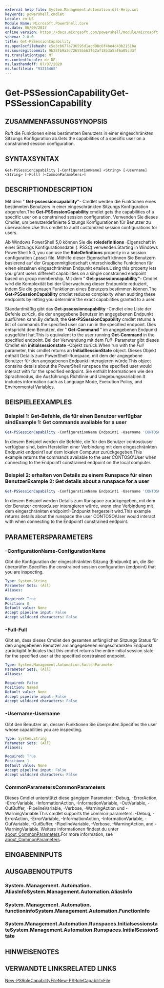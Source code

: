 ```yaml
---
external help file: System.Management.Automation.dll-Help.xml
keywords: powershell,cmdlet
Locale: en-US
Module Name: Microsoft.PowerShell.Core
ms.date: 06/09/2017
online version: https://docs.microsoft.com/powershell/module/microsoft.powershell.core/get-pssessioncapability?view=powershell-6&WT.mc_id=ps-gethelp
schema: 2.0.0
title: Get-PSSessionCapability
ms.openlocfilehash: c5e3cb677a736595d1acd98c6f4be4d43b2151ba
ms.sourcegitcommit: 9b28fb9a3d72655bb63f62af18b3a5af6a05cd3f
ms.translationtype: MT
ms.contentlocale: de-DE
ms.lasthandoff: 07/07/2020
ms.locfileid: "93216468"
---
```

# <span data-ttu-id="d2dcc-103">Get-PSSessionCapability</span><span class="sxs-lookup"><span data-stu-id="d2dcc-103">Get-PSSessionCapability</span></span>

## <span data-ttu-id="d2dcc-104">ZUSAMMENFASSUNG</span><span class="sxs-lookup"><span data-stu-id="d2dcc-104">SYNOPSIS</span></span>
<span data-ttu-id="d2dcc-105">Ruft die Funktionen eines bestimmten Benutzers in einer eingeschränkten Sitzungs Konfiguration ab.</span><span class="sxs-lookup"><span data-stu-id="d2dcc-105">Gets the capabilities of a specific user on a constrained session configuration.</span></span>

## <span data-ttu-id="d2dcc-106">SYNTAX</span><span class="sxs-lookup"><span data-stu-id="d2dcc-106">SYNTAX</span></span>

```
Get-PSSessionCapability [-ConfigurationName] <String> [-Username] <String> [-Full] [<CommonParameters>]
```

## <span data-ttu-id="d2dcc-107">DESCRIPTION</span><span class="sxs-lookup"><span data-stu-id="d2dcc-107">DESCRIPTION</span></span>

<span data-ttu-id="d2dcc-108">Mit dem " **Get-pssessioncapability"-** Cmdlet werden die Funktionen eines bestimmten Benutzers in einer eingeschränkten Sitzungs Konfiguration abgerufen.</span><span class="sxs-lookup"><span data-stu-id="d2dcc-108">The **Get-PSSessionCapability** cmdlet gets the capabilities of a specific user on a constrained session configuration.</span></span>
<span data-ttu-id="d2dcc-109">Verwenden Sie dieses Cmdlet, um benutzerdefinierte Sitzungs Konfigurationen für Benutzer zu überwachen.</span><span class="sxs-lookup"><span data-stu-id="d2dcc-109">Use this cmdlet to audit customized session configurations for users.</span></span>

<span data-ttu-id="d2dcc-110">Ab Windows PowerShell 5,0 können Sie die **roledefinitions** -Eigenschaft in einer Sitzungs Konfigurationsdatei (. PSSC) verwenden.</span><span class="sxs-lookup"><span data-stu-id="d2dcc-110">Starting in Windows PowerShell 5.0, you can use the **RoleDefinitions** property in a session configuration (.pssc) file.</span></span>
<span data-ttu-id="d2dcc-111">Mithilfe dieser Eigenschaft können Sie Benutzern basierend auf der Gruppenmitgliedschaft unterschiedliche Funktionen für einen einzelnen eingeschränkten Endpunkt erteilen.</span><span class="sxs-lookup"><span data-stu-id="d2dcc-111">Using this property lets you grant users different capabilities on a single constrained endpoint based on group membership.</span></span>
<span data-ttu-id="d2dcc-112">Mit dem " **Get-pssessioncapability"-** Cmdlet wird die Komplexität bei der Überwachung dieser Endpunkte reduziert, indem Sie die genauen Funktionen eines Benutzers bestimmen können.</span><span class="sxs-lookup"><span data-stu-id="d2dcc-112">The **Get-PSSessionCapability** cmdlet reduces complexity when auditing these endpoints by letting you determine the exact capabilities granted to a user.</span></span>

<span data-ttu-id="d2dcc-113">Standardmäßig gibt das **Get-pssessioncapability** -Cmdlet eine Liste der Befehle zurück, die der angegebene Benutzer im angegebenen Endpunkt ausführen kann.</span><span class="sxs-lookup"><span data-stu-id="d2dcc-113">By default, the **Get-PSSessionCapability** cmdlet returns a list of commands the specified user can run in the specified endpoint.</span></span>
<span data-ttu-id="d2dcc-114">Dies entspricht dem Benutzer, der " **Get-Command** " im angegebenen Endpunkt ausgeführt hat.</span><span class="sxs-lookup"><span data-stu-id="d2dcc-114">This is equivalent to the user running **Get-Command** in the specified endpoint.</span></span>
<span data-ttu-id="d2dcc-115">Bei der Verwendung mit dem *Full* -Parameter gibt dieses Cmdlet ein **initialsessionstate** -Objekt zurück.</span><span class="sxs-lookup"><span data-stu-id="d2dcc-115">When run with the *Full* parameter, this cmdlet returns an **InitialSessionState** object.</span></span>
<span data-ttu-id="d2dcc-116">Dieses Objekt enthält Details zum PowerShell-Runspace, mit dem der angegebene Benutzer für den angegebenen Endpunkt interagieren würde.</span><span class="sxs-lookup"><span data-stu-id="d2dcc-116">This object contains details about the PowerShell runspace the specified user would interact with for the specified endpoint.</span></span>
<span data-ttu-id="d2dcc-117">Sie enthält Informationen wie den Sprachmodus, die Ausführungs Richtlinie und Umgebungsvariablen.</span><span class="sxs-lookup"><span data-stu-id="d2dcc-117">It includes information such as Language Mode, Execution Policy, and Environmental Variables.</span></span>

## <span data-ttu-id="d2dcc-118">BEISPIELE</span><span class="sxs-lookup"><span data-stu-id="d2dcc-118">EXAMPLES</span></span>

### <span data-ttu-id="d2dcc-119">Beispiel 1: Get-Befehle, die für einen Benutzer verfügbar sind</span><span class="sxs-lookup"><span data-stu-id="d2dcc-119">Example 1: Get commands available for a user</span></span>

```powershell
Get-PSSessionCapability -ConfigurationName Endpoint1 -Username 'CONTOSO\User'
```

<span data-ttu-id="d2dcc-120">In diesem Beispiel werden die Befehle, die für den Benutzer contoso\user verfügbar sind, beim Herstellen einer Verbindung mit dem eingeschränkten Endpunkt endpoint1 auf dem lokalen Computer zurückgegeben.</span><span class="sxs-lookup"><span data-stu-id="d2dcc-120">This example returns the commands available to the user CONTOSO\User when connecting to the Endpoint1 constrained endpoint on the local computer.</span></span>

### <span data-ttu-id="d2dcc-121">Beispiel 2: erhalten von Details zu einem Runspace für einen Benutzer</span><span class="sxs-lookup"><span data-stu-id="d2dcc-121">Example 2: Get details about a runspace for a user</span></span>

```powershell
Get-PSSessionCapability -ConfigurationName Endpoint1 -Username 'CONTOSO\User' -Full
```

<span data-ttu-id="d2dcc-122">In diesem Beispiel werden Details zum Runspace zurückgegeben, mit dem der Benutzer contoso\user interagieren würde, wenn eine Verbindung mit dem eingeschränkten endpoint1-Endpunkt hergestellt wird.</span><span class="sxs-lookup"><span data-stu-id="d2dcc-122">This example returns details about the runspace the user CONTOSO\User would interact with when connecting to the Endpoint1 constrained endpoint.</span></span>

## <span data-ttu-id="d2dcc-123">PARAMETERS</span><span class="sxs-lookup"><span data-stu-id="d2dcc-123">PARAMETERS</span></span>

### <span data-ttu-id="d2dcc-124">-ConfigurationName</span><span class="sxs-lookup"><span data-stu-id="d2dcc-124">-ConfigurationName</span></span>

<span data-ttu-id="d2dcc-125">Gibt die Konfiguration der eingeschränkten Sitzung (Endpunkt) an, die Sie überprüfen.</span><span class="sxs-lookup"><span data-stu-id="d2dcc-125">Specifies the constrained session configuration (endpoint) that you are inspecting.</span></span>

```yaml
Type: System.String
Parameter Sets: (All)
Aliases:

Required: True
Position: 0
Default value: None
Accept pipeline input: False
Accept wildcard characters: False
```

### <span data-ttu-id="d2dcc-126">-Full</span><span class="sxs-lookup"><span data-stu-id="d2dcc-126">-Full</span></span>

<span data-ttu-id="d2dcc-127">Gibt an, dass dieses Cmdlet den gesamten anfänglichen Sitzungs Status für den angegebenen Benutzer am angegebenen eingeschränkten Endpunkt zurückgibt.</span><span class="sxs-lookup"><span data-stu-id="d2dcc-127">Indicates that this cmdlet returns the entire initial session state for the specified user at the specified constrained endpoint.</span></span>

```yaml
Type: System.Management.Automation.SwitchParameter
Parameter Sets: (All)
Aliases:

Required: False
Position: Named
Default value: None
Accept pipeline input: False
Accept wildcard characters: False
```

### <span data-ttu-id="d2dcc-128">-Username</span><span class="sxs-lookup"><span data-stu-id="d2dcc-128">-Username</span></span>

<span data-ttu-id="d2dcc-129">Gibt den Benutzer an, dessen Funktionen Sie überprüfen.</span><span class="sxs-lookup"><span data-stu-id="d2dcc-129">Specifies the user whose capabilities you are inspecting.</span></span>

```yaml
Type: System.String
Parameter Sets: (All)
Aliases:

Required: True
Position: 1
Default value: None
Accept pipeline input: False
Accept wildcard characters: False
```

### <span data-ttu-id="d2dcc-130">CommonParameters</span><span class="sxs-lookup"><span data-stu-id="d2dcc-130">CommonParameters</span></span>

<span data-ttu-id="d2dcc-131">Dieses Cmdlet unterstützt diese gängigen Parameter: -Debug, -ErrorAction, -ErrorVariable, -InformationAction, -InformationVariable, -OutVariable, -OutBuffer, -PipelineVariable, -Verbose, -WarningAction und -WarningVariable.</span><span class="sxs-lookup"><span data-stu-id="d2dcc-131">This cmdlet supports the common parameters: -Debug, -ErrorAction, -ErrorVariable, -InformationAction, -InformationVariable, -OutVariable, -OutBuffer, -PipelineVariable, -Verbose, -WarningAction, and -WarningVariable.</span></span> <span data-ttu-id="d2dcc-132">Weitere Informationen findest du unter [about_CommonParameters](https://go.microsoft.com/fwlink/?LinkID=113216).</span><span class="sxs-lookup"><span data-stu-id="d2dcc-132">For more information, see [about_CommonParameters](https://go.microsoft.com/fwlink/?LinkID=113216).</span></span>

## <span data-ttu-id="d2dcc-133">EINGABEN</span><span class="sxs-lookup"><span data-stu-id="d2dcc-133">INPUTS</span></span>

## <span data-ttu-id="d2dcc-134">AUSGABEN</span><span class="sxs-lookup"><span data-stu-id="d2dcc-134">OUTPUTS</span></span>

### <span data-ttu-id="d2dcc-135">System. Management. Automation. AliasInfo</span><span class="sxs-lookup"><span data-stu-id="d2dcc-135">System.Management.Automation.AliasInfo</span></span>

### <span data-ttu-id="d2dcc-136">System. Management. Automation. functioninfo</span><span class="sxs-lookup"><span data-stu-id="d2dcc-136">System.Management.Automation.FunctionInfo</span></span>

### <span data-ttu-id="d2dcc-137">System.Management.Automation.Runspaces.Initialsessionstate</span><span class="sxs-lookup"><span data-stu-id="d2dcc-137">System.Management.Automation.Runspaces.InitialSessionState</span></span>

## <span data-ttu-id="d2dcc-138">HINWEISE</span><span class="sxs-lookup"><span data-stu-id="d2dcc-138">NOTES</span></span>

## <span data-ttu-id="d2dcc-139">VERWANDTE LINKS</span><span class="sxs-lookup"><span data-stu-id="d2dcc-139">RELATED LINKS</span></span>

[<span data-ttu-id="d2dcc-140">New-PSRoleCapabilityFile</span><span class="sxs-lookup"><span data-stu-id="d2dcc-140">New-PSRoleCapabilityFile</span></span>](New-PSRoleCapabilityFile.md)
